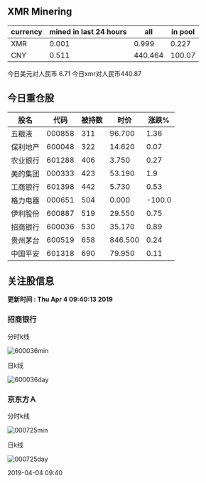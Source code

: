 ## XMR Minering

|currency|mined in last 24 hours|all|in pool|
|---|---|---|---|
|XMR|0.001|0.999|0.227|
|CNY|0.511|440.464|100.07|

今日美元对人民币 6.71	今日xmr对人民币440.87


## 今日重仓股 

|股名|代码|被持数|时价|涨跌%|
|---|---|---|---|---|
|五粮液|000858|311|96.700|1.36|
|保利地产|600048|322|14.620|0.07|
|农业银行|601288|406|3.750|0.27|
|美的集团|000333|423|53.190|1.9|
|工商银行|601398|442|5.730|0.53|
|格力电器|000651|504|0.000|-100.0|
|伊利股份|600887|519|29.550|0.75|
|招商银行|600036|530|35.170|0.89|
|贵州茅台|600519|658|846.500|0.24|
|中国平安|601318|690|79.950|0.11|

## 关注股信息
**更新时间 : Thu Apr  4 09:40:13 2019**
### 招商银行 
分时k线

![600036min](http://image.sinajs.cn/newchart/min/n/sh600036.gif)

日k线

![600036day](http://image.sinajs.cn/newchart/daily/n/sh600036.gif)

### 京东方Ａ 
分时k线

![000725min](http://image.sinajs.cn/newchart/min/n/sz000725.gif)

日k线

![000725day](http://image.sinajs.cn/newchart/daily/n/sz000725.gif)

2019-04-04 09:40